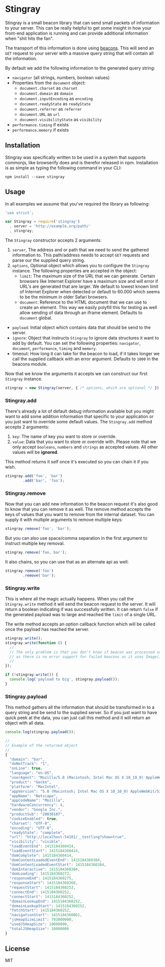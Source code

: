 # Stingray

Stingray is a small beacon library that can send small packets of information to
your server. This can be really helpful to get some insight in how your
front-end application is running and can provide additional information when
"shit hits the fan".

The transport of this information is done using [beacons]. This will send an
`GET` request to your server with a massive query string that will contain all
the information.

By default we add the following information to the generated query string:

- `navigator` (all strings, numbers, boolean values)
- Properties from the `document` object:
  - `document.charset` as `charset`
  - `document.domain` as `domain`
  - `document.inputEncoding` as `encoding`
  - `document.readyState` as `readyState`
  - `document.referrer` as `referrer`
  - `document.URL` as `url`
  - `document.visibilityState` as `visibility`
- `performance.timing` if exists
- `performance.memory` if exists

## Installation

Stingray was specifically written to be used in a system that supports commonjs,
like browserify does and is therefor released in npm. Installation is as simple
as typing the following command in your CLI:

```
npm install --save stingray
```

## Usage

In all examples we assume that you've required the library as following:

```js
'use strict';

var Stingray = require('stingray')
  , server = 'http://example.org/path/'
  , stingray;
```

The `Stingray` constructor accepts 2 arguments:

1. `server`, The address and or path that we need to send the gathered
   information to. This path/address needs to accept `GET` requests and parse
   our the supplied query string.
2. `options`, Optional object which allows you to configure the `Stingray`
   instance. The following properties are accepted in the object:
   - `limit`: The maximum size of the URL that we can generate. Certain browsers
     like Internet Explorer have a maximum size and will error if URL's are
     generated that are larger. We default to lowest known limit of Internet
     Explorer when detected or default to 60.000 which seems to be the minimum
     in older Safari browsers.
   - `document`: Reference to the HTML document that we can use to create an
     element. This way we easily polyfill this for testing as well allow sending
     of data through an iframe element. Defaults to `document` global.
  - `payload`: Initial object which contains data that should be send to the
    server. 
  - `ignore`: Object that instructs `Stingray` to ignore data structures it want
    to add by default. You can set the following properties: `navigator`,
    `document`, `performance`, `timing` and `memory`.
  - timeout: How long it can take for the beacon to load, if it takes longer we
    call the supplied callback with an error argument. Defaults to `1000` in the
    beacons module.

Now that we know the arguments it accepts we can construct our first `Stingray`
instance.

```js
stingray = new Stingray(server, { /* options, which are optional */ });
```

### Stingray.add

There's already a lot of default debug information available but you might want
to add some addition information that specific to your application or you just
want to override some default values. The `Stingray.add` method accepts 2
arguments:

1. `key`: The name of key you want to store or override.
2. `value`: Data that you want to store or override with. Please note that we
   only accept `booleans`, `numbers` and `strings` as accepted values. All other
   values will be **ignored**.

This method returns it self once it's executed so you can chain it if you wish.

```js
stingray.add('foo', 'bar')
        .add('bar', 'foo');
```

### Stingray.remove

Now that you can add new information to the beacon request it's also good to
know that you can remove it as well. The remove method accepts the keys of
values that you want to remove from the internal dataset. You can supply it with
multiple arguments to remove multiple keys:

```js
stingray.remove('foo', 'bar');
```

But you can also use space/comma separation in the first argument to instruct
multiple key removal.

```js
stingray.remove('foo, bar');
```

It also chains, so you can use that as an alternate api as well:

```js
stingray.remove('foo')
        .remove('bar');
```

### Stingray.write

This is where all the magic actually happens. When you call the `Stingray.write`
method it will send the beacon request to the server. It will return a boolean
indicating if was successfully written. It can return `false` if the generated
payload was to large and reached the `limit` of a single URL.

The write method accepts an option callback function which will be called once
the payload has reached the server.

```js
stingray.write();
stingray.write(function () {
  //
  // The only problem is that you don't know if beacon was processed succesfully
  // as there is no error support for failed beacons as it uses Image()'s
  //
});

if (!stingray.write()) {
  console.log('payload to big', stingray.payload());
}
```

### Stingray.payload

This method gathers all the information that should be transformed in to a
query string and be send to the supplied server. So if you just want to have
quick peek at the data, you can just call this method and it will return an
object with all data.

```js
console.log(stingray.payload());

//
// Example of the returned object
//
{
  "domain": "bar",
  "doNotTrack": "1",
  "onLine": true,
  "language": "en-US",
  "userAgent": "Mozilla/5.0 (Macintosh; Intel Mac OS X 10_10_0) AppleWebKit/537.36 (KHTML, like Gecko) Chrome/38.0.2125.111 Safari/537.36",
  "product": "Gecko",
  "platform": "MacIntel",
  "appVersion": "5.0 (Macintosh; Intel Mac OS X 10_10_0) AppleWebKit/537.36 (KHTML, like Gecko) Chrome/38.0.2125.111 Safari/537.36",
  "appName": "Netscape",
  "appCodeName": "Mozilla",
  "hardwareConcurrency": 4,
  "vendor": "Google Inc.",
  "productSub": "20030107",
  "cookieEnabled": true,
  "charset": "UTF-8",
  "encoding": "UTF-8",
  "readyState": "complete",
  "url": "http://localhost:54181/__testling?show=true",
  "visibility": "visible",
  "loadEventEnd": 1415184360414,
  "loadEventStart": 1415184360414,
  "domComplete": 1415184360414,
  "domContentLoadedEventEnd": 1415184360384,
  "domContentLoadedEventStart": 1415184360384,
  "domInteractive": 1415184360384,
  "domLoading": 1415184360272,
  "responseEnd": 1415184360275,
  "responseStart": 1415184360268,
  "requestStart": 1415184360253,
  "connectEnd": 1415184360252,
  "connectStart": 1415184360252,
  "domainLookupEnd": 1415184360252,
  "domainLookupStart": 1415184360252,
  "fetchStart": 1415184360252,
  "navigationStart": 1415184360061,
  "jsHeapSizeLimit": 793000000,
  "usedJSHeapSize": 10000000,
  "totalJSHeapSize": 10000000
}
```

## License

MIT

[beacons]: https://github.com/unshiftio/beacons
